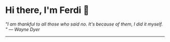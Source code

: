 <h1>Hi there, I'm Ferdi 👋</h1>

<p><em>
  "I am thankful to all those who said no. It's because of them, I did it myself.  " — Wayne Dyer
</em></p>

---

